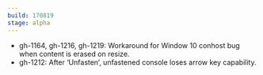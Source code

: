 ```yaml
---
build: 170819
stage: alpha
---
```


* gh-1164, gh-1216, gh-1219: Workaround for Window 10 conhost bug when content is erased on resize.
* gh-1212: After ‘Unfasten’, unfastened console loses arrow key capability.
